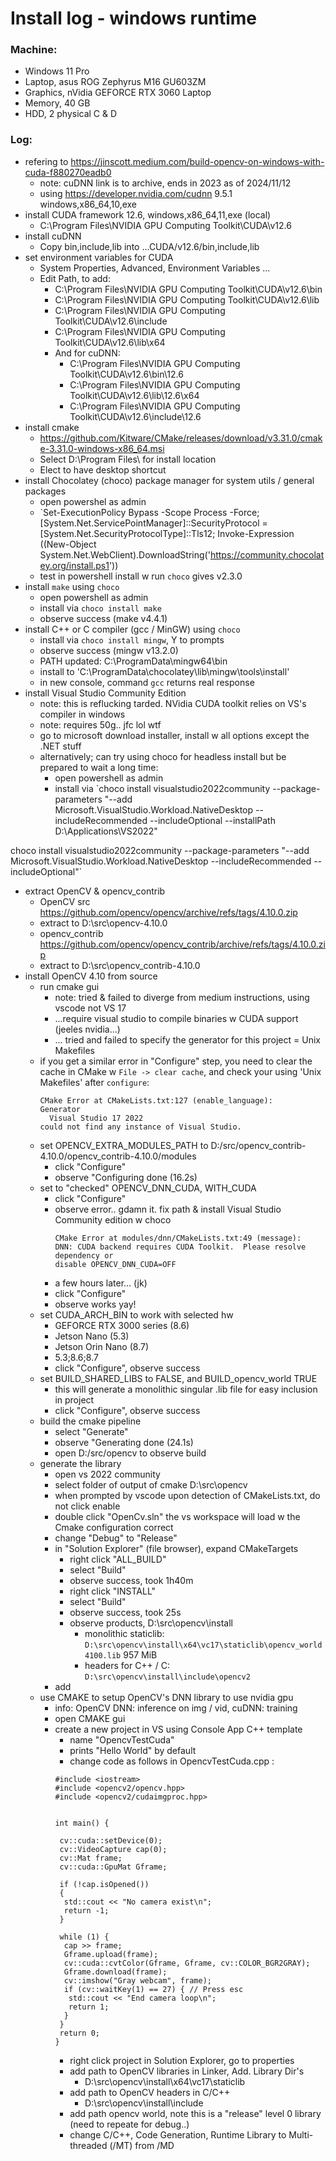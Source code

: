 # Install log - windows runtime
### Machine:
- Windows 11 Pro
- Laptop, asus ROG Zephyrus M16 GU603ZM
- Graphics, nVidia GEFORCE RTX 3060 Laptop
- Memory, 40 GB
- HDD, 2 physical C & D
### Log:
- refering to https://jinscott.medium.com/build-opencv-on-windows-with-cuda-f880270eadb0
  - note: cuDNN link is to archive, ends in 2023 as of 2024/11/12
  - using https://developer.nvidia.com/cudnn 9.5.1 windows,x86_64,10,exe
- install CUDA framework 12.6, windows,x86_64,11,exe (local)
  - C:\Program Files\NVIDIA GPU Computing Toolkit\CUDA\v12.6
- install cuDNN
  - Copy bin,include,lib into ...CUDA/v12.6/bin,include,lib
- set environment variables for CUDA
  - System Properties, Advanced, Environment Variables ...
  - Edit Path, to add:
    - C:\Program Files\NVIDIA GPU Computing Toolkit\CUDA\v12.6\bin
    - C:\Program Files\NVIDIA GPU Computing Toolkit\CUDA\v12.6\lib
    - C:\Program Files\NVIDIA GPU Computing Toolkit\CUDA\v12.6\include
    - C:\Program Files\NVIDIA GPU Computing Toolkit\CUDA\v12.6\lib\x64
    - And for cuDNN:
      - C:\Program Files\NVIDIA GPU Computing Toolkit\CUDA\v12.6\bin\12.6
      - C:\Program Files\NVIDIA GPU Computing Toolkit\CUDA\v12.6\lib\12.6\x64
      - C:\Program Files\NVIDIA GPU Computing Toolkit\CUDA\v12.6\include\12.6
- install cmake
  - https://github.com/Kitware/CMake/releases/download/v3.31.0/cmake-3.31.0-windows-x86_64.msi
  - Select D:\Program Files\ for install location
  - Elect to have desktop shortcut
- install Chocolatey (choco) package manager for system utils / general packages
  - open powershel as admin
  - `Set-ExecutionPolicy Bypass -Scope Process -Force; [System.Net.ServicePointManager]::SecurityProtocol = [System.Net.SecurityProtocolType]::Tls12; Invoke-Expression ((New-Object System.Net.WebClient).DownloadString('https://community.chocolatey.org/install.ps1'))
  - test in powershell install w run `choco` gives v2.3.0
- install `make` using `choco`
  - open powershell as admin
  - install via `choco install make`
  - observe success (make v4.4.1)
- install C++ or C compiler (gcc / MinGW) using `choco`
  - install via `choco install mingw`, Y to prompts
  - observe success (mingw v13.2.0)
   - PATH updated: C:\ProgramData\mingw64\bin
   - install to 'C:\ProgramData\chocolatey\lib\mingw\tools\install'
   - in new console, command `gcc` returns real response
- install Visual Studio Community Edition
  - note: this is reflucking tarded. NVidia CUDA toolkit relies on VS's compiler in windows
  - note: requires 50g.. jfc lol wtf 
  - go to microsoft download installer, install w all options except the .NET stuff
  - alternatively; can try using choco for headless install but be prepared to wait a long time:
    - open powershell as admin
    - install via `choco install visualstudio2022community --package-parameters "--add Microsoft.VisualStudio.Workload.NativeDesktop --includeRecommended --includeOptional --installPath D:\Applications\VS2022"

choco install visualstudio2022community --package-parameters "--add Microsoft.VisualStudio.Workload.NativeDesktop --includeRecommended --includeOptional"`
- extract OpenCV & opencv_contrib
  - OpenCV src https://github.com/opencv/opencv/archive/refs/tags/4.10.0.zip
  - extract to D:\src\opencv-4.10.0
  - opencv_contrib https://github.com/opencv/opencv_contrib/archive/refs/tags/4.10.0.zip
  - extract to D:\src\opencv_contrib-4.10.0
- install OpenCV 4.10 from source
  - run cmake gui
    - note: tried & failed to diverge from medium instructions, using vscode not VS 17
    - ...require visual studio to compile binaries w CUDA support (jeeles nvidia...)
    - ... tried and failed to specify the generator for this project = Unix Makefiles
  - if you get a similar error in "Configure" step, you need to clear the cache in CMake w `File -> clear cache`, and check your using 'Unix Makefiles' after `configure`:
    ```
    CMake Error at CMakeLists.txt:127 (enable_language):
    Generator
      Visual Studio 17 2022
    could not find any instance of Visual Studio.
    ```
  - set OPENCV_EXTRA_MODULES_PATH to D:/src/opencv_contrib-4.10.0/opencv_contrib-4.10.0/modules
    - click "Configure" 
    - observe "Configuring done (16.2s)
  - set to "checked" OPENCV_DNN_CUDA, WITH_CUDA
    - click "Configure"
    - observe error.. gdamn it. fix path & install Visual Studio Community edition w choco
      ```
      CMake Error at modules/dnn/CMakeLists.txt:49 (message):
      DNN: CUDA backend requires CUDA Toolkit.  Please resolve dependency or
      disable OPENCV_DNN_CUDA=OFF
      ```
    - a few hours later... (jk)
    - click "Configure"
    - observe works yay!
  - set CUDA_ARCH_BIN to work with selected hw
    - GEFORCE RTX 3000 series (8.6)
    - Jetson Nano (5.3)
    - Jetson Orin Nano (8.7)
    - 5.3;8.6;8.7
    - click "Configure", observe success
  - set BUILD_SHARED_LIBS to FALSE, and BUILD_opencv_world TRUE
    - this will generate a monolithic singular .lib file for easy inclusion in project
    - click "Configure", observe success
  - build the cmake pipeline
    - select "Generate"
    - observe "Generating done (24.1s)
    - open D:/src/opencv to observe build
  - generate the library
    - open vs 2022 community
    - select folder of output of cmake D:\src\opencv
    - when prompted by vscode upon detection of CMakeLists.txt, do not click enable
    - double click "OpenCv.sln" the vs workspace will load w the Cmake configuration correct
    - change "Debug" to "Release"
    - in "Solution Explorer" (file browser), expand CMakeTargets
      - right click "ALL_BUILD"
      - select "Build"
      - observe success, took 1h40m
      - right click "INSTALL"
      - select "Build"
      - observe success, took 25s
      - observe products, D:\src\opencv\install
        - monolithic staticlib: 
        `D:\src\opencv\install\x64\vc17\staticlib\opencv_world4100.lib` 957 MiB
        - headers for C++ / C:
        `D:\src\opencv\install\include\opencv2`
    - add 
  - use CMAKE to setup OpenCV's DNN library to use nvidia gpu
    - info: OpenCV DNN: inference on img / vid, cuDNN: training
    - open CMAKE gui
    - create a new project in VS using Console App C++ template
      - name "OpencvTestCuda"
      - prints "Hello World" by default
      - change code as follows in OpencvTestCuda.cpp :
      ```
      #include <iostream>
      #include <opencv2/opencv.hpp>
      #include <opencv2/cudaimgproc.hpp>


      int main() {
      
       cv::cuda::setDevice(0);
       cv::VideoCapture cap(0);
       cv::Mat frame;
       cv::cuda::GpuMat Gframe;

       if (!cap.isOpened())
       {
        std::cout << "No camera exist\n";
        return -1;
       }

       while (1) {
        cap >> frame;
        Gframe.upload(frame);
        cv::cuda::cvtColor(Gframe, Gframe, cv::COLOR_BGR2GRAY);
        Gframe.download(frame);
        cv::imshow("Gray webcam", frame);
        if (cv::waitKey(1) == 27) { // Press esc
         std::cout << "End camera loop\n";
         return 1;
        }
       }
       return 0;
      }
      ```
      - right click project in Solution Explorer, go to properties
      - add path to OpenCV libraries in Linker, Add. Library Dir's
        - D:\src\opencv\install\x64\vc17\staticlib
      - add path to OpenCV headers in C/C++
        - D:\src\opencv\install\include
      - add path opencv world, note this is a "release" level 0 library (need to repeate for debug..)
      - change C/C++, Code Generation, Runtime Library to Multi-threaded (/MT) from /MD
      


